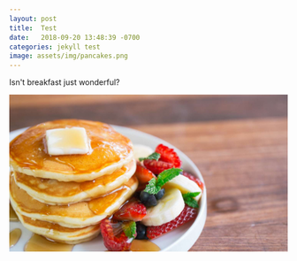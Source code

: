 ```yaml
---
layout: post
title:  Test
date:   2018-09-20 13:48:39 -0700
categories: jekyll test
image: assets/img/pancakes.png
---
```


Isn't breakfast just wonderful?

![alternate](assets/img/pancakes.png)